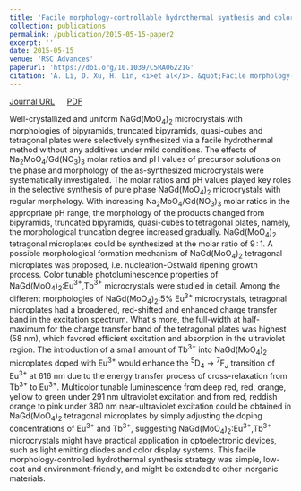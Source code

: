 ```yaml
---
title: 'Facile morphology-controllable hydrothermal synthesis and color tunable luminescence properties of NaGd(MoO$_4$)$_2$: Eu$^{3+}$,Tb$^{3+}$ microcrystals'
collection: publications
permalink: /publication/2015-05-15-paper2
excerpt: ''
date: 2015-05-15
venue: 'RSC Advances'
paperurl: 'https://doi.org/10.1039/C5RA06221G'
citation: 'A. Li, D. Xu, H. Lin, <i>et al</i>. &quot;Facile morphology-controllable hydrothermal synthesis and color tunable luminescence properties of NaGd(MoO$_4$)$_2$: Eu$^{3+}$,Tb$^{3+}$ microcrystals&quot; <i>RSC Advances</i>, 2015, 5, 45693-45702.'
---
```

[Journal URL](https://doi.org/10.1039/C5RA06221G) &emsp; [PDF]()

Well-crystallized and uniform NaGd(MoO$_4$)$_2$ microcrystals with morphologies of bipyramids, truncated bipyramids, quasi-cubes and tetragonal plates were selectively synthesized via a facile hydrothermal method without any additives under mild conditions. The effects of Na$_2$MoO$_4$/Gd(NO$_3$)$_3$ molar ratios and pH values of precursor solutions on the phase and morphology of the as-synthesized microcrystals were systematically investigated. The molar ratios and pH values played key roles in the selective synthesis of pure phase NaGd(MoO$_4$)$_2$ microcrystals with regular morphology. With increasing Na$_2$MoO$_4$/Gd(NO$_3$)$_3$ molar ratios in the appropriate pH range, the morphology of the products changed from bipyramids, truncated bipyramids, quasi-cubes to tetragonal plates, namely, the morphological truncation degree increased gradually. NaGd(MoO$_4$)$_2$ tetragonal microplates could be synthesized at the molar ratio of 9 : 1. A possible morphological formation mechanism of NaGd(MoO$_4$)$_2$ tetragonal microplates was proposed, i.e. nucleation-Ostwald ripening growth process. Color tunable photoluminescence properties of NaGd(MoO$_4$)$_2$:Eu$^{3+}$,Tb$^{3+}$ microcrystals were studied in detail. Among the different morphologies of NaGd(MoO$_4$)$_2$:5% Eu$^{3+}$ microcrystals, tetragonal microplates had a broadened, red-shifted and enhanced charge transfer band in the excitation spectrum. What's more, the full-width at half-maximum for the charge transfer band of the tetragonal plates was highest (58 nm), which favored efficient excitation and absorption in the ultraviolet region. The introduction of a small amount of Tb$^{3+}$ into NaGd(MoO$_4$)$_2$  microplates doped with Eu$^{3+}$ would enhance the $^5$D$_4$ → $^7$F$_J$ transition of Eu$^{3+}$ at 616 nm due to the energy transfer process of cross-relaxation from Tb$^{3+}$ to Eu$^{3+}$. Multicolor tunable luminescence from deep red, red, orange, yellow to green under 291 nm ultraviolet excitation and from red, reddish orange to pink under 380 nm near-ultraviolet excitation could be obtained in NaGd(MoO$_4$)$_2$ tetragonal microplates by simply adjusting the doping concentrations of Eu$^{3+}$ and Tb$^{3+}$, suggesting NaGd(MoO$_4$)$_2$:Eu$^{3+}$,Tb$^{3+}$ microcrystals might have practical application in optoelectronic devices, such as light emitting diodes and color display systems. This facile morphology-controlled hydrothermal synthesis strategy was simple, low-cost and environment-friendly, and might be extended to other inorganic materials.